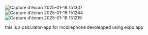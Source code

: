 ![Capture d'écran 2025-01-16 151307](https://github.com/user-attachments/assets/8e8414cd-c060-422f-9f47-1b44f3fe11bb)
![Capture d'écran 2025-01-16 151244](https://github.com/user-attachments/assets/60b96617-9374-4541-b357-bddffa0dbc06)
![Capture d'écran 2025-01-16 151219](https://github.com/user-attachments/assets/cf3f57b5-f175-4362-afbc-62a10f7f1ecd)


this is a calculator-app for mobilephone devolepped using expo app 
